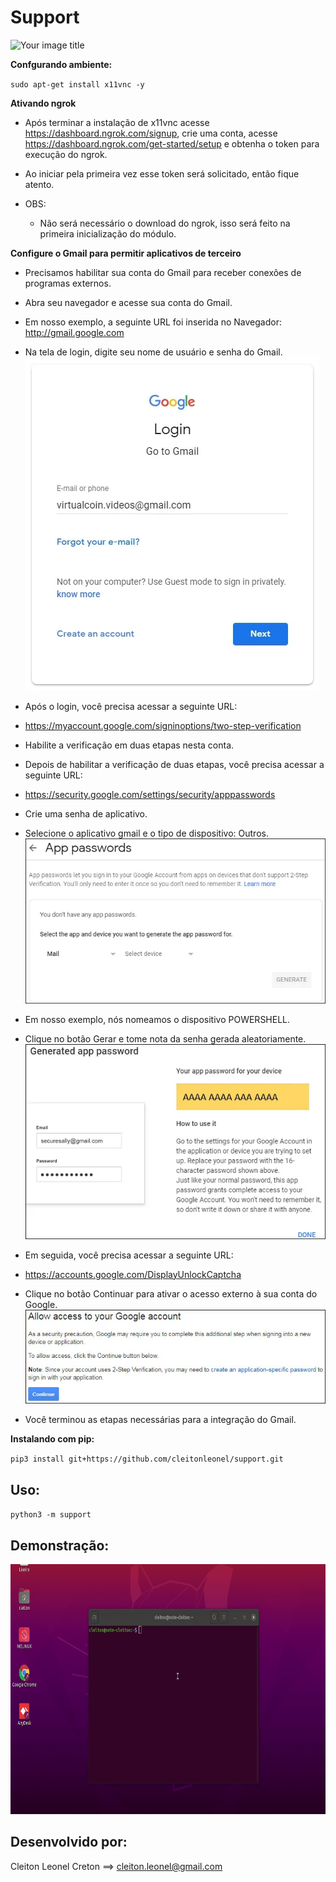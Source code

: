 # Support

<img src="https://github.com/cleitonleonel/support/blob/master/img/support.ico?raw=true" alt="Your image title" width="250"/>

**Confgurando ambiente:**

``sudo apt-get install x11vnc -y``

**Ativando ngrok**
- Após terminar a instalação de x11vnc acesse https://dashboard.ngrok.com/signup, crie uma conta, acesse https://dashboard.ngrok.com/get-started/setup e obtenha o token para execução do ngrok.


- Ao iniciar pela primeira vez esse token será solicitado, então fique atento.


- OBS:
  
    - Não será necessário o download do ngrok, isso será feito na primeira inicialização do módulo.

**Configure o Gmail para permitir aplicativos de terceiro**

- Precisamos habilitar sua conta do Gmail para receber conexões de programas externos.
- Abra seu navegador e acesse sua conta do Gmail.
- Em nosso exemplo, a seguinte URL foi inserida no Navegador:
http://gmail.google.com

- Na tela de login, digite seu nome de usuário e senha do Gmail.
![](https://github.com/cleitonleonel/support/blob/master/img/g_login.png)

- Após o login, você precisa acessar a seguinte URL:
- https://myaccount.google.com/signinoptions/two-step-verification
- Habilite a verificação em duas etapas nesta conta.
- Depois de habilitar a verificação de duas etapas, você precisa acessar a seguinte URL:
- https://security.google.com/settings/security/apppasswords
- Crie uma senha de aplicativo.
- Selecione o aplicativo gmail e o tipo de dispositivo: Outros.
![](https://github.com/cleitonleonel/support/blob/master/img/app_pass.png)

- Em nosso exemplo, nós nomeamos o dispositivo POWERSHELL.
- Clique no botão Gerar e tome nota da senha gerada aleatoriamente.
![](https://github.com/cleitonleonel/support/blob/master/img/make_pass.png)

- Em seguida, você precisa acessar a seguinte URL:
- https://accounts.google.com/DisplayUnlockCaptcha
- Clique no botão Continuar para ativar o acesso externo à sua conta do Google.
![](https://github.com/cleitonleonel/support/blob/master/img/access.png)

- Você terminou as etapas necessárias para a integração do Gmail.

**Instalando com pip:**

``
pip3 install git+https://github.com/cleitonleonel/support.git
``

## Uso:

``
python3 -m support
``

## Demonstração:

<img src="https://github.com/cleitonleonel/support/blob/master/img/support.gif?raw=true" alt="Your image title" width="700" height="400"/>


## Desenvolvido por:

Cleiton Leonel Creton ==> cleiton.leonel@gmail.com
